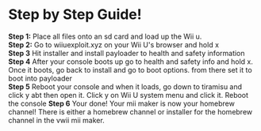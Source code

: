 # Step by Step Guide!  
**Step 1:** Place all files onto an sd card and load up the Wii u.  
**Step 2:** Go to wiiuexploit.xyz on your Wii U's browser and hold x  
**Step 3** Hit installer and install payloader to health and safety information  
**Step 4** After your console boots up go to health and safety info and hold x. Once it boots, go back to install and go to boot options. from there set it to boot into payloader  
**Step 5** Reboot your console and when it loads, go down to tiramisu and click y abt then open it. Click y on Wii U system menu and click it. Reboot the console
**Step 6** Your done! Your mii maker is now your homebrew channel! There is either a homebrew channel or installer for the homebrew channel in the vwii mii maker.
